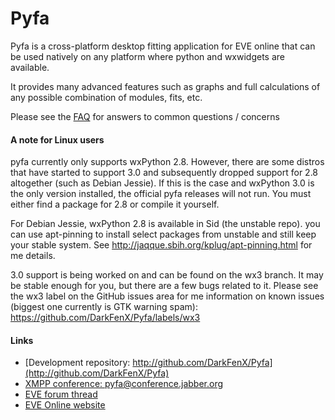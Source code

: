 # Pyfa

Pyfa is a cross-platform desktop fitting application for EVE online that can be used natively on any platform where python and wxwidgets are available.

It provides many advanced features such as graphs and full calculations of any possible combination of modules, fits, etc.

Please see the [FAQ](https://github.com/DarkFenX/Pyfa/wiki/FAQ) for answers to common questions / concerns

#### A note for Linux users
pyfa currently only supports wxPython 2.8. However, there are some distros that have started to support 3.0 and subsequently dropped support for 2.8 altogether (such as Debian Jessie). If this is the case and wxPython 3.0 is the only version installed, the official pyfa releases will not run. You must either find a package for 2.8 or compile it yourself.

For Debian Jessie, wxPython 2.8 is available in Sid (the unstable repo). you can use apt-pinning to install select packages from unstable and still keep your stable system. See http://jaqque.sbih.org/kplug/apt-pinning.html for me details.

3.0 support is being worked on and can be found on the wx3 branch. It may be stable enough for you, but there are a few bugs related to it. Please see the wx3 label on the GitHub issues area for me information on known issues (biggest one currently is GTK warning spam): https://github.com/DarkFenX/Pyfa/labels/wx3

#### Links
* [Development repository: http://github.com/DarkFenX/Pyfa](http://github.com/DarkFenX/Pyfa)
* [XMPP conference:
pyfa@conference.jabber.org](pyfa@conference.jabber.org)
* [EVE forum thread](http://forums.eveonline.com/default.aspx?g=posts&t=247609)
* [EVE Online website](http://www.eveonline.com/)

